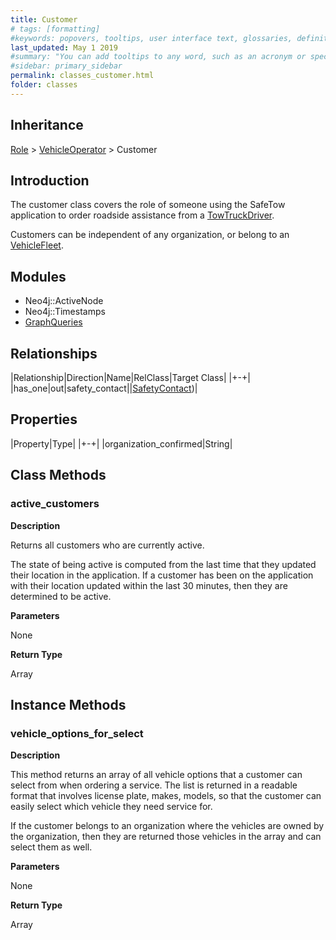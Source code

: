 ```yaml
---
title: Customer
# tags: [formatting]
#keywords: popovers, tooltips, user interface text, glossaries, definitions
last_updated: May 1 2019
#summary: "You can add tooltips to any word, such as an acronym or specialized term. Tooltips work well for glossary definitions, because you don't have to keep repeating the definition, nor do you assume the reader already knows the word's meaning."
#sidebar: primary_sidebar
permalink: classes_customer.html
folder: classes
---
```


## Inheritance

[Role](/classes_role) > [VehicleOperator](/classes_vehicle_operator) > Customer

## Introduction

The customer class covers the role of someone using the SafeTow application to order roadside assistance from a [TowTruckDriver](/classes_tow_truck_driver).

Customers can be independent of any organization, or belong to an [VehicleFleet](/classes_vehicle_fleet).

## Modules

* Neo4j::ActiveNode
* Neo4j::Timestamps
* [GraphQueries](/modules_graph_queries.html)

## Relationships

|Relationship|Direction|Name|RelClass|Target Class|
|+-+|
|has_one|out|safety_contact||[SafetyContact](/classes_safety_contact))|

## Properties

|Property|Type|
|+-+|
|organization_confirmed|String|

## Class Methods

### active_customers

__Description__

Returns all customers who are currently active.

The state of being active is computed from the last time that they updated their location in the application. If a customer has been on the application with their location updated within the last 30 minutes, then they are determined to be active.

__Parameters__

None

__Return Type__

Array

## Instance Methods

### vehicle_options_for_select

__Description__

This method returns an array of all vehicle options that a customer can select from when ordering a service. The list is returned in a readable format that involves license plate, makes, models, so that the customer can easily select which vehicle they need service for.

If the customer belongs to an organization where the vehicles are owned by the organization, then they are returned those vehicles in the array and can select them as well.

__Parameters__

None

__Return Type__

Array
